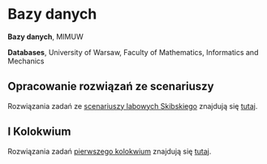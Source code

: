 # Bazy danych

**Bazy danych**, MIMUW 

**Databases**, University of Warsaw, Faculty of Mathematics, Informatics and Mechanics

## Opracowanie rozwiązań ze scenariuszy
Rozwiązania zadań ze [scenariuszy labowych Skibskiego](https://www.mimuw.edu.pl/~oski/bd/) znajdują się [tutaj](/laby).

## I Kolokwium
Rozwiązania zadań [pierwszego kolokwium](https://www.mimuw.edu.pl/~fmurlak/harmonogram/) znajdują się [tutaj](/kolokwium).
